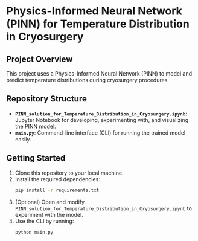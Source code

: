 # Physics-Informed Neural Network (PINN) for Temperature Distribution in Cryosurgery

## Project Overview

This project uses a Physics-Informed Neural Network (PINN) to model and predict temperature distributions during cryosurgery procedures.

## Repository Structure

- **`PINN_solution_for_Temperature_Distribution_in_Cryosurgery.ipynb`**: Jupyter Notebook for developing, experimenting with, and visualizing the PINN model.
- **`main.py`**: Command-line interface (CLI) for running the trained model easily.

## Getting Started

1. Clone this repository to your local machine.
2. Install the required dependencies:
    ```bash
    pip install -r requirements.txt
    ```
3. (Optional) Open and modify `PINN_solution_for_Temperature_Distribution_in_Cryosurgery.ipynb` to experiment with the model.
4. Use the CLI by running:
    ```bash
    python main.py
    ```

